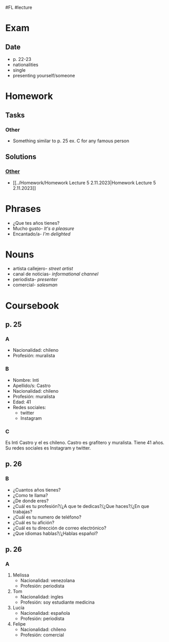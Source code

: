 #FL #lecture 

# Exam
## Date
- p. 22-23
- nationalities
- single
- presenting yourself/someone

# Homework
## Tasks
### Other
- Something similar to p. 25 ex. C for any famous person

## Solutions
### [Other](#Homework#Tasks#Other)
- [[../Homework/Homework Lecture 5 2.11.2023|Homework Lecture 5 2.11.2023]]

# Phrases
- ¿Que tes años tienes?
- Mucho gusto- *It's a pleasure*
- Encantado/a- *I'm delighted*

# Nouns
- artista callejero- *street artist*
- canal de noticias- *informational channel*
- periodista- *presenter*
- comercial- *salesman*

# Coursebook
## p. 25
### A
- Nacionalidad: chileno
- Profesión: muralista

### B
- Nombre: Inti
- Apellido/s: Castro
- Nacionalidad: chileno
- Profesión: muralista
- Edad: 41
- Redes sociales:
	- twitter
	- Instagram

### C
Es Inti Castro y el es chileno. Castro es grafitero y muralista. 
Tiene 41 años. Su redes sociales es Instagram y twitter.

## p. 26
### B
- ¿Cuantos años tienes?
- ¿Como te llama?
- ¿De donde eres?
- ¿Cuál es tu profesión?/¿A que te dedicas?/¿Que haces?/¿En que trabajas?
- ¿Cuál es tu numero de teléfono?
- ¿Cuál es tu afición?
- ¿Cuál es tu dirección de correo electrónico? 
- ¿Que idiomas hablas?/¿Hablas español?

## p. 26
### A
1. Melissa
	- Nacionalidad: venezolana
	- Profesión: periodista
2. Tom
	- Nacionalidad: ingles
	- Profesión: soy estudiante medicina
3. Lucía
	- Nacionalidad: española
	- Profesión: periodista
4. Felipe
	- Nacionalidad: chileno
	- Profesión: comercial
